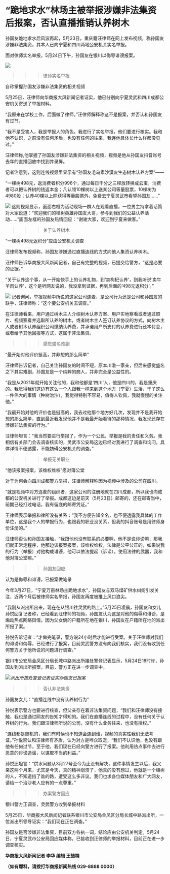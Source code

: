 # “跪地求水”林场主被举报涉嫌非法集资后报案，否认直播推销认养树木

孙国友跪地求水后风波再起，5月23日，重庆籍汪律师在网上发布视频，称孙国友涉嫌非法集资，其本人已向宁夏和四川两地公安机关实名举报。

面对律师实名举报，5月24日下午，孙国友在银川以侮辱诽谤报案。

![](https://inews.gtimg.com/om_bt/Oy85en38r9mEQET3TX0xACMpJ0UHz65lBUN1b_aU_LUfkAA/1000)
>>>律师实名举报

自称掌握孙国友涉嫌非法集资的相关视频

5月25日，汪律师向华商报大风新闻记者证实，他已分别向宁夏灵武和四川成都公安机关寄送了举报材料。

“我原来在学校工作，后面做了律师。”汪律师解释称这不是报案，并否认和孙国友有过节。

“我不是受害人，我是举报人的角色。我进行了实名举报，他们要进行核实。我和他不认识，之前没有任何矛盾，也没有任何的往来，我连他具体长什么样都没见过。”

汪律师称,他掌握了孙国友涉嫌非法集资的相关视频，视频是他从孙国友抖音账号去年的直播回放中找到并录屏。

记者注意到，这则连线视频里显示有“孙国友毛乌素沙漠友生态树木认养方案”——

“一棵树498元，返消费者积分996个，通过每日千分之三释放转换成云宝，消费者可以把认养树的钱返本金；凡认领10棵树以上送某公司等量股票，10棵树为4980股；认养40棵以上除获得等量股票外，免费去宁夏灵武市看望孙国友……”

![](https://inews.gtimg.com/om_bt/OuSrA-s8LeDmixk9UUaYRQsz3CM0c-GYLimKTuXsspm4gAA/1000)
这则视频显示，画面右框为活动现场一群人在观看直播，一位男主持拿着话筒对大家说道：“欢迎我们的植树英雄孙国友大哥，参与到我们的公益认养活动……”画面左框的孙国友热情回应：“谢谢大家，欢迎到宁夏来做客。”

>>>关于认养树木

“一棵树498元返积分”应由公安机关调查

汪律师发布视频称，孙国友涉嫌通过直播连线的方式向他人集资认养树木。

汪律师告诉华商报大风新闻记者，自己有完整的视频，已提交给警方，“这是必要的证据。”

“关于认养这个事，从一开始快手上的认养礼物，到‘卖枸杞认养’，到我听说‘卖牛羊肉认养’，这个是听网友说的，我没拿到证据，再到后面的‘498元返积分’。”

![](https://inews.gtimg.com/om_bt/OpUFNTgL1OHTOyV0FvLJl-37zBqdPNc5FhuVCbGwmRyYUAA/1000)
记者询问，举报视频中所说的这家公司连麦，是公司行为还是公司和孙国友的联手，汪律师称：“这个要公安机关去调查。”

在汪律师看来，用户通过树木主人介绍树木认养方案、用户实地察看或者通过照片、视频察看并选取所认养的树木，或者树木主人签订认养协议的方式，向树木主人或者树木认养组织公司缴纳认养费，并承诺用户所支付的认养费进行还本付息，或者给予其他回报等方式，这属于非法集资。

>>>感觉盛名难副

“最开始对他评价挺高，并非想的那么简单”

汪律师告诉记者，自己关注孙国友的时间不短，原本川渝一家亲，但后来感觉盛名之下其实难副，孙国友是一个纯粹的商人，并非完全是公益性的。

“我是从2021年就开始关注他的，我和他都是‘四川’人，他是四川的，我是重庆的。我觉得我们这边有这么一个人跟我一样来到这个地方（宁夏）生活，干了这么一件伟大的事情（种树治沙），我觉得特别不容易，值得人钦佩，我就慢慢的关注他。”

“我最开始对他的评价也是挺高的，我去过他那个地方好几次，发现并不是我开始想的那么简单，直到最近我发现他并不是我最开始看待的那种情况，我发现还存在涉嫌非法集资的行为。”

汪律师坦言：“我当然要进行举报了，作为一个公民，举报是我的责任和义务。我相信有关部门会去调查核实的，灵武市公安局这边已经对我进行了调查和询问，具体详情不便透露，不能妨碍公安机关的调查。”

>>>举报无关职业

“他该报案报案，该维权维权”愿对簿公堂

对于为何会向四川成都警方举报，汪律师解释称因为视频中涉及的公司在四川。

“就是视频中对方连麦的组织者，这家公司的注册地就在四川成都，所以我也向成都的公安机关进行了举报。成都这边是前天（5月23日）邮寄的，还在邮寄当中，前期已经打过电话，我有留底的邮寄凭证。”

王律师表示举报和律所没有关系：“我不方便告知全名，也不便透露我具体的工作单位，这是我个人的举报行为，也跟我的职业没关系，但我的抖音账号是用律师身份注册的。”

汪律师否认和孙国友接触，“我跟他也没有联系的必要啊，他不是说诽谤嘛，那我们就正常走程序，他那边该报案报案，该维权维权，法律是公平公正的，如果说我的行为（举报）对他构成诽谤，他可以依法提起（诉讼），使用法律的武器，我和他对簿公堂嘛。”

>>>孙国友回应

认为是侮辱和诽谤，已报案做笔录

今年3月27日，“宁夏万亩林场主跪地求水”，孙国友与双马煤矿供水纠纷引发关注，近两个月后被律师实名举报，孙国友再度被推上风口浪尖。

“我刚从派出所出来，现在在从银川往灵武的路上。”5月25日凌晨，孙国友和女儿孙悦回复记者称，已经看到汪律师的视频，孙国友认为这是对他的侮辱和诽谤，是煽动热点网络舆情。因为父女俩的户籍所在地在银川，孙国友在户籍所在地的派出所报了案。

孙悦告诉记者：“才做完笔录，警方说24小时后才能进行受案。关于汪律师对我们的诽谤和侮辱，已经进行了报案，目前灵武警方没有向我们核实，我们没有收到任何警方关于他所说的问题进行调查。”

银川市公安局金凤区分局长城中路派出所接处警登记表显示，5月24日18时许，孙国友到派出所报案。目前，警方正在进一步调查中。

![](https://inews.gtimg.com/om_bt/OwTgszwoQNdcpqSd8AL7v9ANufc7ZGUtqLi85FQfrzRMwAA/1000)_派出所接处警登记表证实孙国友已报案_

>>>否认非法集资

孙国友女儿：“直播连线中没有认养树行为”

孙悦表示警方也要进行核查，但父亲存在着非法集资问题，“我们和汪律师没有接触，我也是通过网友的告知才得知的。我们在直播连线的过程中，没有任何关于认养树的行为。我们跟汪律师所说的公司，没有什么业务往来，也没有授权。”

“连线都是随机的，我们有时候也不知道会连到谁，视频的真实性我们无法考证。”孙悦否认和汪律师有矛盾，认为对方是哗众取宠，“我们不认识他，也没有跟他有任何过节，至于他，我们现在已经向警方进行了报案。他利用热点事件去进行恶意的诽谤造谣，以谋取不当的利益。”

孙悦还坦言：“供水问题从3月27号至今为止没有解决，这件事情发生以后，我父亲这两个月来，尤其是今天，真的精神崩溃了，他真的没有想过，他就是一个植树的人，不知道挡了谁的路，遭受这么多非议。我们也求各位媒体朋友和广大网友，请给一个治沙老人应有的一点尊重。”

>>>办案警方回应

银川警方正调查，灵武警方收到举报材料

5月25日，华商报大风新闻记者联系银川市公安局金凤区分局长城中路派出所，一位派出所领导证实：“我们现在正在调查。”

孙国友是否涉嫌非法集资，目前双方各执一词，结论应由公安机关判定。5月24日，宁夏灵武市公安局回应媒体称，已接收到汪律师的举报材料，目前正在进一步调查核实。

**华商报大风新闻记者 李华 编辑 王喆楠**

**（如有爆料，请拨打华商报新闻热线 029-8888 0000）**

